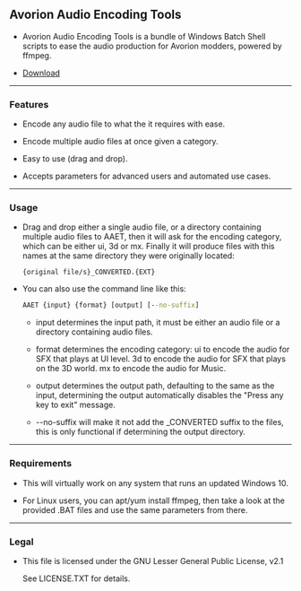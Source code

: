 ## Avorion Audio Encoding Tools

 * Avorion Audio Encoding Tools is a bundle of Windows Batch Shell scripts to ease the audio production for Avorion modders, powered by ffmpeg.

 * [ Download](https://github.com/CansecoDev/AAET/releases/download/v1.0/AAET.ZIP)

-------------------------------------------------------------------------------
### Features

 * Encode any audio file to what the it requires with ease.

 * Encode multiple audio files at once given a category.

 * Easy to use (drag and drop).

 * Accepts parameters for advanced users and automated use cases.

-------------------------------------------------------------------------------
### Usage

 * Drag and drop either a single audio file, or a directory containing multiple audio files to AAET, then it will ask for the encoding category, which can be either ui, 3d or mx. Finally it will produce files with this names at the same directory they were originally located:

   ``{original file/s}_CONVERTED.{EXT}``

 * You can also use the command line like this:

     ```bat
     AAET {input} {format} [output] [--no-suffix]
     ```

   - input determines the input path, it must be either an audio file or a directory containing audio files.

   - format determines the encoding category:
     ui to encode the audio for SFX that plays at UI level.
     3d to encode the audio for SFX that plays on the 3D world.
     mx to encode the audio for Music.

   - output determines the output path, defaulting to the same as the input, determining the output automatically disables the "Press any key to exit" message.

   - --no-suffix will make it not add the _CONVERTED suffix to the files, this is only functional if determining the output directory.

-------------------------------------------------------------------------------
### Requirements

 * This will virtually work on any system that runs an updated Windows 10.

 * For Linux users, you can apt/yum install ffmpeg, then take a look at the provided .BAT files and use the same parameters from there.

-------------------------------------------------------------------------------
### Legal

 * This file is licensed under the GNU Lesser General Public License, v2.1

   See LICENSE.TXT for details.
